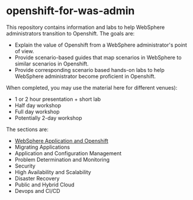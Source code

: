 # openshift-for-was-admin

This repository contains information and labs to help WebSphere administrators transition to Openshift. The goals are:
- Explain the value of Openshift from a WebSphere administrator's point of view.
- Provide scenario-based guides that map scenarios in WebSphere to similar scenarios in Openshift.
- Provide corresponding scenario based hands-on labs to help WebSphere administrator become proficient in Openshift.

When completed, you may use the material here for different venues):
- 1 or 2 hour presentation + short lab
- Half day workshop
- Full day workshop
- Potentially 2-day workshop

The sections are:
- [WebSphere Application and Openshift](Intro.md)
- Migrating Applications 
- Application and Configuration Management
- Problem Determination and Monitoring
- Security
- High Availability and Scalability
- Disaster Recovery
- Public and Hybrid Cloud
- Devops and CI/CD